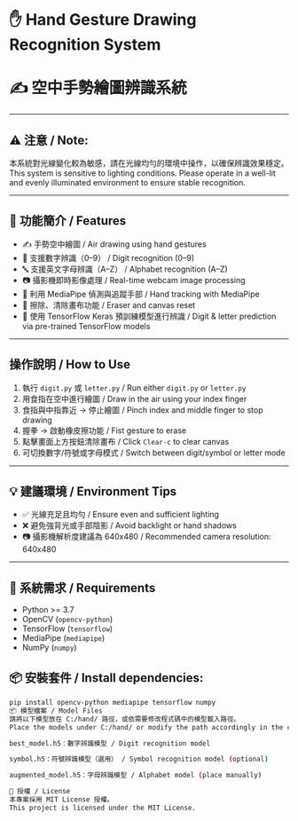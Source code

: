 # ✋ Hand Gesture Drawing Recognition System
# ✍️ 空中手勢繪圖辨識系統

***

## ⚠️ 注意 / Note:

本系統對光線變化較為敏感，請在光線均勻的環境中操作，以確保辨識效果穩定。  
This system is sensitive to lighting conditions. Please operate in a well-lit and evenly illuminated environment to ensure stable recognition.

***

## 🧠 功能簡介 / Features

* ✍️ 手勢空中繪圖 / Air drawing using hand gestures
* 🔢 支援數字辨識（0–9） / Digit recognition (0–9)
* 🔤 支援英文字母辨識（A–Z） / Alphabet recognition (A–Z)
* 📷 攝影機即時影像處理 / Real-time webcam image processing
* 🤚 利用 MediaPipe 偵測與追蹤手部 / Hand tracking with MediaPipe
* 🧽 擦除、清除畫布功能 / Eraser and canvas reset
* 🧠 使用 TensorFlow Keras 預訓練模型進行辨識 / Digit & letter prediction via pre-trained TensorFlow models

***

## 操作說明 / How to Use

1.  執行 `digit.py` 或 `letter.py` / Run either `digit.py` or `letter.py`
2.  用食指在空中進行繪圖 / Draw in the air using your index finger
3.  食指與中指靠近 → 停止繪圖 / Pinch index and middle finger to stop drawing
4.  握拳 → 啟動橡皮擦功能 / Fist gesture to erase
5.  點擊畫面上方按鈕清除畫布 / Click `Clear-c` to clear canvas
6.  可切換數字/符號或字母模式 / Switch between digit/symbol or letter mode

***

## 💡 建議環境 / Environment Tips

* ✅ 光線充足且均勻 / Ensure even and sufficient lighting
* ❌ 避免強背光或手部陰影 / Avoid backlight or hand shadows
* 📷 攝影機解析度建議為 640x480 / Recommended camera resolution: 640x480

***

## 🔧 系統需求 / Requirements

* Python >= 3.7
* OpenCV (`opencv-python`)
* TensorFlow (`tensorflow`)
* MediaPipe (`mediapipe`)
* NumPy (`numpy`)

## 📦 安裝套件 / Install dependencies:

```bash
pip install opencv-python mediapipe tensorflow numpy
📦 模型檔案 / Model Files
請將以下模型放在 C:/hand/ 路徑，或依需要修改程式碼中的模型載入路徑。
Place the models under C:/hand/ or modify the path accordingly in the code:

best_model.h5：數字辨識模型 / Digit recognition model

symbol.h5：符號辨識模型（選用） / Symbol recognition model (optional)

augmented_model.h5：字母辨識模型 / Alphabet model (place manually)

📄 授權 / License
本專案採用 MIT License 授權。
This project is licensed under the MIT License.
